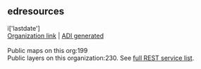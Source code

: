 <h2>edresources</h2> i['lastdate'] <br /><a target='new' href='https://edresources.maps.arcgis.com'>Organization link</a> | <a target='new' href='https://trbaker.github.io/ADI/'>ADI generated</a><br /><br />Public maps on this org:199<br />Public layers on this organization:230. See <a target='new' href='https://services.arcgis.com/ixehHGhSDmBKeOyS/ArcGIS/rest/services'>full REST service list</a>.